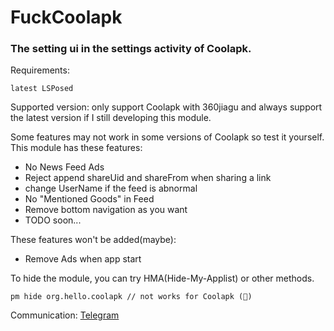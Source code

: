 # FuckCoolapk

### The setting ui in the settings activity of Coolapk.

Requirements:
```
latest LSPosed
```

Supported version: only support Coolapk with 360jiagu and always support the latest version if I still developing this module.

Some features may not work in some versions of Coolapk so test it yourself.
This module has these features:

- No News Feed Ads
- Reject append shareUid and shareFrom when sharing a link
- change UserName if the feed is abnormal
- No "Mentioned Goods" in Feed
- Remove bottom navigation as you want
- TODO soon...

These features won't be added(maybe):

- Remove Ads when app start

To hide the module, you can try HMA(Hide-My-Applist) or other methods.
```
pm hide org.hello.coolapk // not works for Coolapk (💩)
```

Communication: [Telegram](https://t.me/fuck_coolapk_chat)
